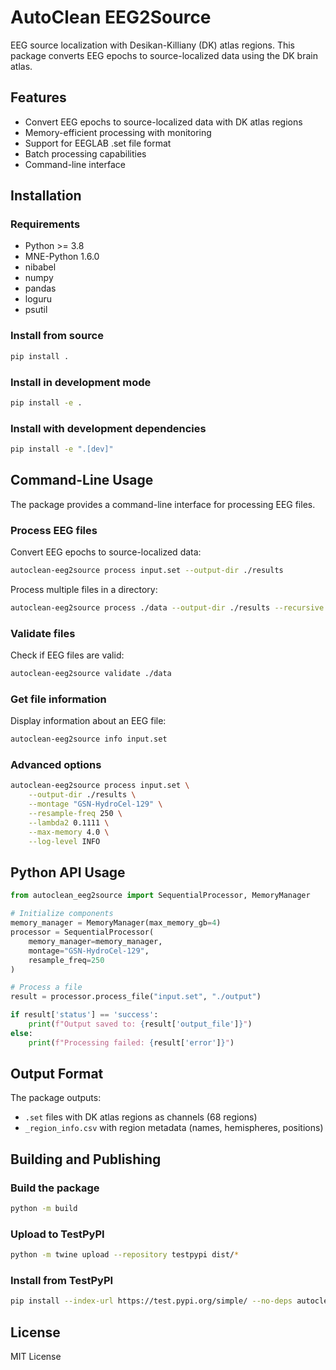 # AutoClean EEG2Source

EEG source localization with Desikan-Killiany (DK) atlas regions. This package converts EEG epochs to source-localized data using the DK brain atlas.

## Features

- Convert EEG epochs to source-localized data with DK atlas regions
- Memory-efficient processing with monitoring
- Support for EEGLAB .set file format
- Batch processing capabilities
- Command-line interface

## Installation

### Requirements

- Python >= 3.8
- MNE-Python 1.6.0
- nibabel
- numpy
- pandas
- loguru
- psutil

### Install from source

```bash
pip install .
```

### Install in development mode

```bash
pip install -e .
```

### Install with development dependencies

```bash
pip install -e ".[dev]"
```

## Command-Line Usage

The package provides a command-line interface for processing EEG files.

### Process EEG files

Convert EEG epochs to source-localized data:

```bash
autoclean-eeg2source process input.set --output-dir ./results
```

Process multiple files in a directory:

```bash
autoclean-eeg2source process ./data --output-dir ./results --recursive
```

### Validate files

Check if EEG files are valid:

```bash
autoclean-eeg2source validate ./data
```

### Get file information

Display information about an EEG file:

```bash
autoclean-eeg2source info input.set
```

### Advanced options

```bash
autoclean-eeg2source process input.set \
    --output-dir ./results \
    --montage "GSN-HydroCel-129" \
    --resample-freq 250 \
    --lambda2 0.1111 \
    --max-memory 4.0 \
    --log-level INFO
```

## Python API Usage

```python
from autoclean_eeg2source import SequentialProcessor, MemoryManager

# Initialize components
memory_manager = MemoryManager(max_memory_gb=4)
processor = SequentialProcessor(
    memory_manager=memory_manager,
    montage="GSN-HydroCel-129",
    resample_freq=250
)

# Process a file
result = processor.process_file("input.set", "./output")

if result['status'] == 'success':
    print(f"Output saved to: {result['output_file']}")
else:
    print(f"Processing failed: {result['error']}")
```

## Output Format

The package outputs:
- `.set` files with DK atlas regions as channels (68 regions)
- `_region_info.csv` with region metadata (names, hemispheres, positions)

## Building and Publishing

### Build the package

```bash
python -m build
```

### Upload to TestPyPI

```bash
python -m twine upload --repository testpypi dist/*
```

### Install from TestPyPI

```bash
pip install --index-url https://test.pypi.org/simple/ --no-deps autoclean-eeg2source
```

## License

MIT License